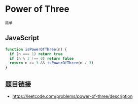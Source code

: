# Power of Three
`简单`

## JavaScript
```javascript
function isPowerOfThree(n) {
  if (n === 1) return true
  if (n % 3 !== 0) return false
  return n >= 3 && isPowerOfThree(n / 3)
}
```

## 题目链接
* https://leetcode.com/problems/power-of-three/description
